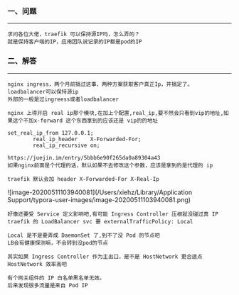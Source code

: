 ### 一、问题

***

```
求问各位大佬，traefik 可以保持源IP吗，怎么弄的？
就是保持客户端的IP，应用团队说记录的IP都是pod的IP
```

### 二、解答

***

```shell
nginx ingress，两个月前搞过这事，两种方案获取客户真正Ip，并搞定了。
loadbalancer可以保持源ip
外部的一般是过ingreess或者loadbalancer

nginx 上得开启 real ip那个模块,在加上个配置,real_ip,要不然会只看到vip的地址,如果这个不加x-forward 这个东西拿到的应该还是 vip的的地址

set_real_ip_from 127.0.0.1; 
        real_ip_header    X-Forwarded-For;
        real_ip_recursive on;
        
https://juejin.im/entry/5bbb6e90f265da0a89304a43
如果nginx前面是个代理的话，默认如果不去修改这个参数，应该是拿到的是代理的 ip

traefik 默认会加 header X-Forwarded-For X-Real-Ip
```

![image-20200511103940081](/Users/xiehz/Library/Application Support/typora-user-images/image-20200511103940081.png)

```
好像还要受 Service 定义影响吧,有可能 Ingress Controller 压根就没碰过真 IP
traefik 的 LoadBalancer svc 要 externalTrafficPolicy: Local

Local 是不是要弄成 DaemonSet 了,到不了没 Pod 的节点吧
LB会有健康探测嘛，不会转到没pod的节点

其实如果 Ingress Controller 作为主出口，是不是 HostNetwork 更合适点
HostNetwork 效率高吧

有个网关组件的 IP 白名单黑名单无效。
后来发现很多流量是来自 Pod IP
```

